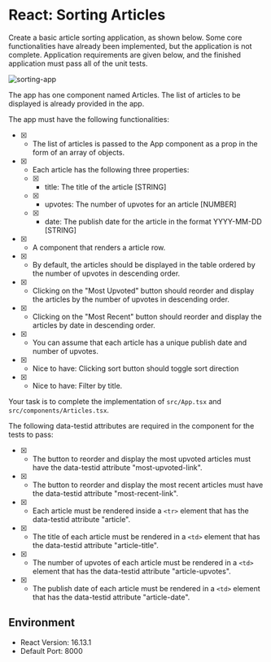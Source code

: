 # React: Sorting Articles

Create a basic article sorting application, as shown below. Some core functionalities have already been implemented, but the application is not complete. Application requirements are given below, and the finished application must pass all of the unit tests.

![sorting-app](https://hrcdn.net/s3_pub/istreet-assets/YkVzgbGgMj0cfT9P97s8jg/sorting-articles.gif)

The app has one component named Articles. The list of articles to be displayed is already provided in the app.

The app must have the following functionalities:

- [X] - The list of articles is passed to the App component as a prop in the form of an array of objects.
- [X] - Each article has the following three properties:
  - [X] - title: The title of the article [STRING]
  - [X] - upvotes: The number of upvotes for an article [NUMBER]
  - [X] - date: The publish date for the article in the format YYYY-MM-DD [STRING]
- [X] - A component that renders a article row.
- [X] - By default, the articles should be displayed in the table ordered by the number of upvotes in descending order.
- [X] - Clicking on the "Most Upvoted" button should reorder and display the articles by the number of upvotes in descending order.
- [X] - Clicking on the "Most Recent" button should reorder and display the articles by date in descending order.
- [X] - You can assume that each article has a unique publish date and number of upvotes.
- [X] - Nice to have: Clicking sort button should toggle sort direction
- [X] - Nice to have: Filter by title.

Your task is to complete the implementation of `src/App.tsx` and `src/components/Articles.tsx`.

The following data-testid attributes are required in the component for the tests to pass:

- [X] - The button to reorder and display the most upvoted articles must have the data-testid attribute "most-upvoted-link".
- [X] - The button to reorder and display the most recent articles must have the data-testid attribute "most-recent-link".
- [X] - Each article must be rendered inside a `<tr>` element that has the data-testid attribute "article".
- [X] - The title of each article must be rendered in a `<td>` element that has the data-testid attribute "article-title".
- [X] - The number of upvotes of each article must be rendered in a `<td>` element that has the data-testid attribute "article-upvotes".
- [X] - The publish date of each article must be rendered in a `<td>` element that has the data-testid attribute "article-date".

## Environment

- React Version: 16.13.1
- Default Port: 8000
